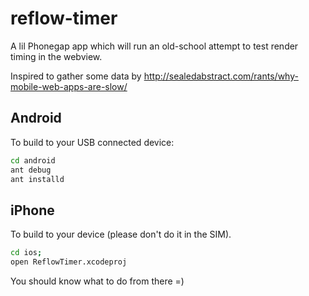 reflow-timer
============

A lil Phonegap app which will run an old-school attempt to test
render timing in the webview.

Inspired to gather some data by
http://sealedabstract.com/rants/why-mobile-web-apps-are-slow/


Android
--------

To build to your USB connected device:

```bash
cd android
ant debug
ant installd
```


iPhone
-------

To build to your device (please don't do it in the SIM).

```bash
cd ios;
open ReflowTimer.xcodeproj
```

You should know what to do from there =)

